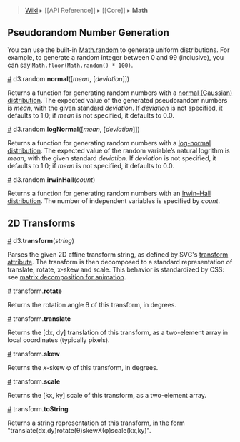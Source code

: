 > [Wiki](Home) ▸ [[API Reference]] ▸ [[Core]] ▸ **Math**

## Pseudorandom Number Generation

You can use the built-in [Math.random](https://developer.mozilla.org/en-US/docs/JavaScript/Reference/Global_Objects/Math/random) to generate uniform distributions. For example, to generate a random integer between 0 and 99 (inclusive), you can say `Math.floor(Math.random() * 100)`. 

<a name="d3_random_normal" href="#wiki-d3_random_normal">#</a> d3.random.<b>normal</b>([<i>mean</i>, [<i>deviation</i>]])

Returns a function for generating random numbers with a [normal (Gaussian) distribution](http://en.wikipedia.org/wiki/Normal_distribution). The expected value of the generated pseudorandom numbers is *mean*, with the given standard *deviation*. If *deviation* is not specified, it defaults to 1.0; if *mean* is not specified, it defaults to 0.0.

<a name="d3_random_logNormal" href="#wiki-d3_random_logNormal">#</a> d3.random.<b>logNormal</b>([<i>mean</i>, [<i>deviation</i>]])

Returns a function for generating random numbers with a [log-normal distribution](http://en.wikipedia.org/wiki/Log-normal_distribution). The expected value of the random variable’s natural logrithm is *mean*, with the given standard *deviation*. If *deviation* is not specified, it defaults to 1.0; if *mean* is not specified, it defaults to 0.0.

<a name="d3_random_irwinHall" href="#wiki-d3_random_irwinHall">#</a> d3.random.<b>irwinHall</b>(<i>count</i>)

Returns a function for generating random numbers with an [Irwin–Hall distribution](http://en.wikipedia.org/wiki/Irwin–Hall_distribution). The number of independent variables is specified by *count*.

## 2D Transforms

<a name="d3_transform" href="#wiki-d3_transform">#</a> d3.<b>transform</b>(<i>string</i>)

Parses the given 2D affine transform string, as defined by SVG's [transform attribute](http://www.w3.org/TR/SVG/coords.html#TransformAttribute). The transform is then decomposed to a standard representation of translate, rotate, x-skew and scale. This behavior is standardized by CSS: see [matrix decomposition for animation](http://www.w3.org/TR/css3-2d-transforms/#matrix-decomposing).

<a name="transform_rotate" href="#wiki-transform_rotate">#</a> transform.<b>rotate</b>

Returns the rotation angle θ of this transform, in degrees.

<a name="transform_translate" href="#wiki-transform_translate">#</a> transform.<b>translate</b>

Returns the [dx, dy] translation of this transform, as a two-element array in local coordinates (typically pixels).

<a name="transform_skew" href="#wiki-transform_skew">#</a> transform.<b>skew</b>

Returns the *x*-skew φ of this transform, in degrees.

<a name="transform_scale" href="#wiki-transform_scale">#</a> transform.<b>scale</b>

Returns the [kx, ky] scale of this transform, as a two-element array.

<a name="transform_toString" href="#wiki-transform_toString">#</a> transform.<b>toString</b>

Returns a string representation of this transform, in the form "translate(dx,dy)rotate(θ)skewX(φ)scale(kx,ky)".